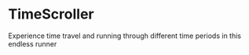 # TimeScroller
Experience time travel and running through different time periods in this endless runner
